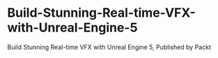 # Build-Stunning-Real-time-VFX-with-Unreal-Engine-5
Build Stunning Real-time VFX with Unreal Engine 5, Published by Packt
